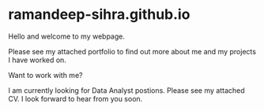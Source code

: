 # ramandeep-sihra.github.io
Hello and welcome to my webpage.

Please see my attached portfolio to find out more about me and my projects I have worked on.

Want to work with me?

I am currently looking for Data Analyst postions. Please see my attached CV. I look forward to hear from you soon.
